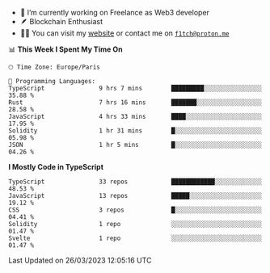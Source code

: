 - 🔭 I’m currently working on Freelance as Web3 developer
- 🪶 Blockchain Enthusiast
- 👨‍💻 You can visit my [website](https://f1tch.xyz) or contact me on [`f1tch@proton.me`](mailto:f1tch@proton.me)

<!--START_SECTION:waka-->
📊 **This Week I Spent My Time On** 

```text
🕑︎ Time Zone: Europe/Paris

💬 Programming Languages: 
TypeScript               9 hrs 7 mins        █████████░░░░░░░░░░░░░░░░   35.88 % 
Rust                     7 hrs 16 mins       ███████░░░░░░░░░░░░░░░░░░   28.58 % 
JavaScript               4 hrs 33 mins       ████░░░░░░░░░░░░░░░░░░░░░   17.95 % 
Solidity                 1 hr 31 mins        █░░░░░░░░░░░░░░░░░░░░░░░░   05.98 % 
JSON                     1 hr 5 mins         █░░░░░░░░░░░░░░░░░░░░░░░░   04.26 % 
```

**I Mostly Code in TypeScript** 

```text
TypeScript               33 repos            ████████████░░░░░░░░░░░░░   48.53 % 
JavaScript               13 repos            █████░░░░░░░░░░░░░░░░░░░░   19.12 % 
CSS                      3 repos             █░░░░░░░░░░░░░░░░░░░░░░░░   04.41 % 
Solidity                 1 repo              ░░░░░░░░░░░░░░░░░░░░░░░░░   01.47 % 
Svelte                   1 repo              ░░░░░░░░░░░░░░░░░░░░░░░░░   01.47 % 
```




 Last Updated on 26/03/2023 12:05:16 UTC
<!--END_SECTION:waka-->
